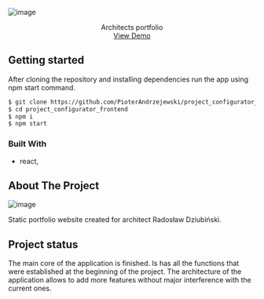 <!-- PROJECT LOGO -->
<p align="center">


![image](https://user-images.githubusercontent.com/109315248/219867643-67ff0840-d141-4bd1-a033-6afbbb11d54b.png)



</p>

  <p align="center">
    Architects portfolio
    <br />
  <a href="http://drarch.pl/">View Demo</a>
  </p>
</div>

## Getting started

After cloning the repository and installing dependencies run the app using npm start command. 

  ```sh
  $ git clone https://github.com/PioterAndrzejewski/project_configurator_frontend.git
  $ cd project_configurator_frontend
  $ npm i
  $ npm start
  ```

### Built With
- react,

## About The Project

![image](https://user-images.githubusercontent.com/109315248/219867690-6a66931d-24f3-44f4-befb-5c02cee71866.png)

Static portfolio website created for architect Radosław Dziubiński. 

 ## Project status
 
 The main core of the application is finished. Is has all the functions that were established at the beginning of the project. The architecture of the application allows to add more features without major interference with the current ones.

